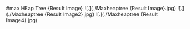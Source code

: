 #max HEap Tree {Result Image}
![.](./Maxheaptree {Result Image}.jpg)
![.](./Maxheaptree {Result Image2}.jpg)
![.](./Maxheaptree {Result Image4}.jpg)
